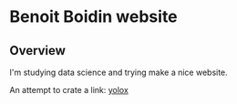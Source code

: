 # Benoit Boidin website

## Overview

I'm studying data science and trying make a nice website.  

An attempt to crate a link: [yolox](/yolox)  
